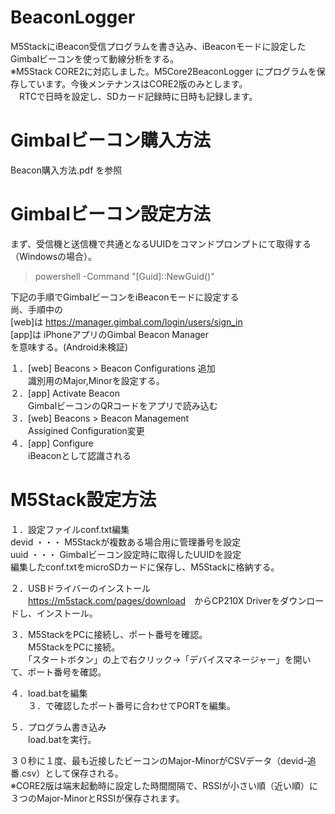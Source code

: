 # BeaconLogger

M5StackにiBeacon受信プログラムを書き込み、iBeaconモードに設定したGimbalビーコンを使って動線分析をする。  
※M5Stack CORE2に対応しました。M5Core2BeaconLogger にプログラムを保存しています。今後メンテナンスはCORE2版のみとします。  
　RTCで日時を設定し、SDカード記録時に日時も記録します。  

# Gimbalビーコン購入方法

Beacon購入方法.pdf を参照  

# Gimbalビーコン設定方法

まず、受信機と送信機で共通となるUUIDをコマンドプロンプトにて取得する（Windowsの場合）。  
> powershell -Command "[Guid]::NewGuid()"  

下記の手順でGimbalビーコンをiBeaconモードに設定する  
尚、手順中の  
[web]は <https://manager.gimbal.com/login/users/sign_in>  
[app]は iPhoneアプリのGimbal Beacon Manager  
を意味する。(Android未検証)  

１．[web] Beacons > Beacon Configurations 追加  
　　識別用のMajor,Minorを設定する。  
２．[app] Activate Beacon  
　　GimbalビーコンのQRコードをアプリで読み込む  
３．[web] Beacons > Beacon Management  
　　Assigined Configuration変更  
４．[app] Configure  
　　iBeaconとして認識される  

# M5Stack設定方法

１．設定ファイルconf.txt編集  
    devid ・・・ M5Stackが複数ある場合用に管理番号を設定  
    uuid ・・・ Gimbalビーコン設定時に取得したUUIDを設定  
    編集したconf.txtをmicroSDカードに保存し、M5Stackに格納する。  
   
２．USBドライバーのインストール  
　　<https://m5stack.com/pages/download>　からCP210X Driverをダウンロードし、インストール。  

３．M5StackをPCに接続し、ポート番号を確認。  
　　M5StackをPCに接続。  
　　「スタートボタン」の上で右クリック→「デバイスマネージャー」を開いて、ポート番号を確認。  

４．load.batを編集  
　　３．で確認したポート番号に合わせてPORTを編集。  

５．プログラム書き込み  
　　load.batを実行。  
 
 ３０秒に１度、最も近接したビーコンのMajor-MinorがCSVデータ（devid-追番.csv）として保存される。  
 ※CORE2版は端末起動時に設定した時間間隔で、RSSIが小さい順（近い順）に３つのMajor-MinorとRSSIが保存されます。  

